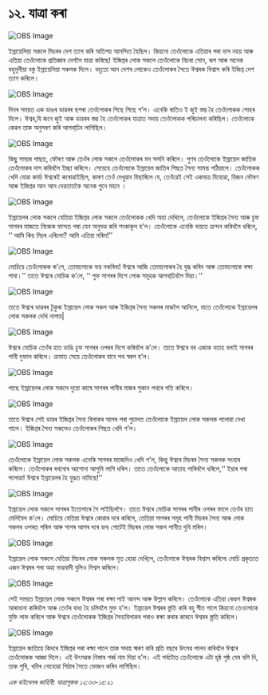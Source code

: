 # ১২. যাত্ৰা কৰা

![OBS Image](https://cdn.door43.org/obs/jpg/360px/obs-en-12-01.jpg)

ইস্ৰায়েলিয়া সকলে মিচৰৰ দেশ ত্যাগ কৰি অতিশয় আনন্দিত হৈছিল। কিয়নো তেওঁলোকে এতিয়াৰ পৰা দাস নহয় আৰু এতিয়া তেওঁলোকে প্ৰতিজ্ঞাৰ দেশলৈ যাত্ৰা কৰিছে! ইজিপ্তৰ লোক সকলে তেওঁলোকে বিচৰা সোন, ৰূপ আৰু অনেক বহুমূলীয়া বস্তু ইস্ৰায়েলিয়া সকলক দিলে। বহুতো  আন দেশৰ লোকেও তেওঁলোকৰ সৈতে ঈশ্বৰক বিশ্বাস কৰি ইজিপ্ত দেশ ত্যাগ কৰিলে। 

![OBS Image](https://cdn.door43.org/obs/jpg/360px/obs-en-12-02.jpg)

দিনৰ সময়ত এক ডাঙৰ ডাৱৰৰ ছপৰা তেওঁলোকৰ পিছে পিছে গ’ল। এনেকি ৰাতিও ই জুই স্তম্ভ হৈ তেওঁলোকক পোহৰ দিলে। ঈশ্বৰ,যি জনে জুই আৰু ডাৱৰৰ স্তম্ভ হৈ তেওঁলোকৰ যাত্ৰাত সদায় তেওঁলোকক পৰিচালনা কৰিছিল। তেওঁলোকে কেৱল তাক অনুসৰণ কৰি আগবাঢি়ব লাগিছিল। 

![OBS Image](https://cdn.door43.org/obs/jpg/360px/obs-en-12-03.jpg)

কিছু সময়ৰ পাছত, ফৌৰণ আৰু তেওঁৰ লোক সকলে তেওঁলোকৰ মন সলনি কৰিলে। পুণৰ তেওঁলোকে ইস্ৰায়েল জাতিক তেওঁলোকৰ দাস কৰিবলৈ ইচ্ছা কৰিলে। সেয়েহে তেওঁলোকে ইস্ৰায়েল জাতিৰ পিছত সৈন্য সামন্ত পঠিয়ালে। তেওঁলোকক খেদি যোৱা কাৰ্য্য ঈশ্বৰেই কৰোৱাইছিল, কাৰণ তেওঁ দেখুৱাব বিছাৰিলে যে, তেওঁৱেই সেই একমাত্ৰ যিহোৱা, যিজন ফৌৰণ আৰু ইজিপ্তৰ আন আন দেৱতাতকৈ অনেক গুনে মহান । 

![OBS Image](https://cdn.door43.org/obs/jpg/360px/obs-en-12-04.jpg)

ইস্ৰায়েলৰ লোক সকলে যেতিয়া ইজিপ্তৰ লোক সকলে তেওঁলোকক খেদি অহা দেখিলে, তেওঁলোকে ইজিপ্তৰ সৈন্য আৰু চূফ সাগৰৰ মাজতে নিজেক ফান্দত পৰা যেন অনুভৱ কৰি শংকাকূল হ’ল। তেওঁলোকে এনেকি ভয়তে ক্ৰন্দন কৰিবলৈ ধৰিলে, ‘‘ আমি কিয় মিচৰ এৰিলো? আমি এতিয়া মৰিম!’’  

![OBS Image](https://cdn.door43.org/obs/jpg/360px/obs-en-12-05.jpg)

মোচিয়ে তেওঁলোকক ক’লে, তোমালোকে ভয় নকৰিবা! ঈশ্বৰে আজি তোমালোকৰ হৈ যুদ্ধ কৰিব আৰু তোমালোকে ৰক্ষা পাবা।’’ তাতে ঈশ্বৰে মোচিক ক’লে, ‘‘ পুফ সাগৰৰ দিশে লোক সমূহক আগবাঢি়বলৈ দিয়া।’’

![OBS Image](https://cdn.door43.org/obs/jpg/360px/obs-en-12-06.jpg)

তাতে ঈশ্বৰে ডাৱৰৰ টুকুৰা  ইস্ৰায়েল লোক সকল আৰু ইজিপ্তৰ সৈন্য সকলৰ মাজলৈ আনিলে, যাতে তেওঁলোকে ইস্ৰায়েলৰ লোক সকলক দেখি নাপায়|

![OBS Image](https://cdn.door43.org/obs/jpg/360px/obs-en-12-07.jpg)

ঈশ্বৰে মোচিক তেওঁৰ হাত ডাঙি চূফ সাগৰৰ ওপৰৰ দিশে কৰিবলৈ ক’লে। তাতে ঈশ্বৰে বৰ এজাক বতাহ বলাই সাগৰৰ পানী দুফাল কৰিলে। ক্ৰমাত সেয়ে তেওঁলোকৰ বাবে পথ স্বৰপ হ’ল। 

![OBS Image](https://cdn.door43.org/obs/jpg/360px/obs-en-12-08.jpg)

পাছে ইস্ৰায়েলৰ লোক সকলে দুয়ো কাষে সাগৰৰ পানীৰ মাজৰ শুকান পথৰে গতি কৰিলে। 

![OBS Image](https://cdn.door43.org/obs/jpg/360px/obs-en-12-09.jpg)

তাতে ঈশ্বৰে সেই ডাৱৰ ইজিপ্তৰ সৈন্য বিলাকৰ আগৰ পৰা গুচালত তেওঁলোকে ইস্ৰায়েল লোক সকলক পলোৱা দেখা পালে। ইজিপ্তৰ সৈন্য সকলেও তেওঁলোকৰ পিছত খেদি গ’ল।

![OBS Image](https://cdn.door43.org/obs/jpg/360px/obs-en-12-10.jpg)

তেওঁলোকে ইস্ৰায়েল লোক সকলক এনেকি সাগৰৰ মাজেদিও খেদি গ’ল, কিন্তু ঈশ্বৰে মিচৰৰ সৈন্য সকলক সংহাৰ কৰিলে। তেওঁলোকৰ ৰথবোৰ আপোনা আপুনি লাগি ধৰিল। তাতে তেওঁলোকে আতাহ পাৰিবলৈ ধৰিলে,‘‘ ইয়াৰ পৰা পলোৱা! ঈশ্বৰে ইস্ৰায়েলৰ হৈ যুদ্ধত নামিছে!’’

![OBS Image](https://cdn.door43.org/obs/jpg/360px/obs-en-12-11.jpg)

ইস্ৰায়েল লোক সকলে সাগৰৰ ইতোপাৰে গৈ পাইছিলগৈ। তাতে ঈশ্বৰে মোচিক সাগৰৰ পানীৰ ওপৰৰ ফালে তেওঁৰ হাত মেলিবৈল ক’লে। মোচিয়ে যেতিয়া ঈশ্বৰে কোৱাৰ দৰে কৰিলে, তেতিয়া সাগৰৰ সমূহ পানী মিচৰৰ সৈন্য আৰু লোক সকলৰ ওপৰত পৰিল আৰু সাগৰ আগৰ দৰে হল৷ গোটেই মিচৰৰ লোক সকল পানীত দুবি মৰিল।

![OBS Image](https://cdn.door43.org/obs/jpg/360px/obs-en-12-12.jpg)

ইস্ৰায়েল লোক সকলে যেতিয়া মিচৰৰ লোক সকলক মৃত হোৱা দেখি্লে, তেওঁলোকে ঈশ্বৰক বিশ্বাস কৰিলে৷  মোচি প্ৰকৃততে এজন ঈশ্বৰৰ পৰা অহা ভাৱবাদী বুলিও নিশ্বস কৰিলে।

![OBS Image](https://cdn.door43.org/obs/jpg/360px/obs-en-12-13.jpg)

সেই সময়ত ইস্ৰায়েল লোক সকলে ঈশ্বৰৰ পৰা ৰক্ষা পাই আনন্দ আৰু উল্লাস কৰিলে। তেওঁলোকে এতিয়া কেৱল ঈশ্বৰক আৰাধানা কৰিবলৈ আৰু তেওঁৰ বাধ্য হৈ চলিবলৈ মুক্ত হ’ল। ইস্ৰায়েল ঈশ্বৰৰ স্তুতি কৰি বহু গীত গালে কিয়নো তেওলোকে মুক্তি লাভ কৰিলে আৰু ঈশ্বৰে তেওঁলোকক ইজিপ্তৰ সৈন্যবিলাকৰ পৰাও ৰক্ষা কৰাৰ কাৰনে ঈশ্বৰৰ স্ত্ততি কৰিলে। 

![OBS Image](https://cdn.door43.org/obs/jpg/360px/obs-en-12-14.jpg)

ইস্ৰায়েল জাতিয়ে কিদৰে ইজিপ্তৰ পৰা ৰক্ষা পালে তাক  সদায় স্মৰণ কৰি  প্ৰতি বছৰে উৎসৱ পালন কৰিবলৈ ঈশ্বৰে তেওঁলোকক আজ্ঞা দিলে। এই উৎসৱক নিস্তাৰ পৰ্ব্ব নাম দিয়া হ’ল। এই পৰ্বটোত তেওঁলোকে এটা হৃষ্ঠ পুষ্ঠ মেৰ বলি দি, তাক পুৰি, খমিৰ নোহোৱা পিঠাৰ সৈতে ভোজন কৰিব লাগিছিল।  

_এক বাইবেলৰ কাহিনী: যাত্ৰাপুস্তক ১২:৩৩-১৫:২১_

